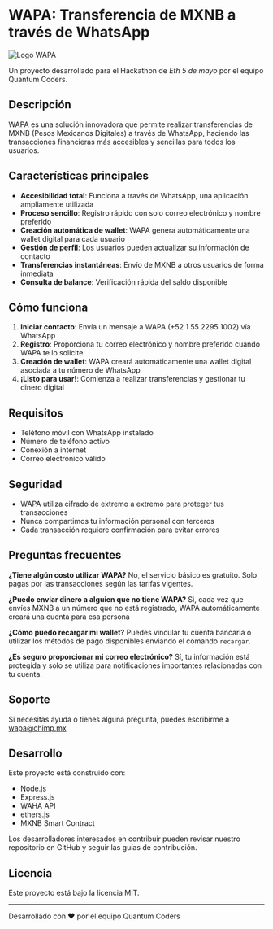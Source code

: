 # WAPA: Transferencia de MXNB a través de WhatsApp

![Logo WAPA](https://quantum-bucket.sfo3.digitaloceanspaces.com/wapa-assets/wapa-wallet.png)

Un proyecto desarrollado para el Hackathon de *Eth 5 de mayo* por el equipo Quantum Coders.

## Descripción

WAPA es una solución innovadora que permite realizar transferencias de MXNB (Pesos Mexicanos Digitales) a través de
WhatsApp, haciendo las transacciones financieras más accesibles y sencillas para todos los usuarios.

## Características principales

- **Accesibilidad total**: Funciona a través de WhatsApp, una aplicación ampliamente utilizada
- **Proceso sencillo**: Registro rápido con solo correo electrónico y nombre preferido
- **Creación automática de wallet**: WAPA genera automáticamente una wallet digital para cada usuario
- **Gestión de perfil**: Los usuarios pueden actualizar su información de contacto
- **Transferencias instantáneas**: Envío de MXNB a otros usuarios de forma inmediata
- **Consulta de balance**: Verificación rápida del saldo disponible

## Cómo funciona

1. **Iniciar contacto**: Envía un mensaje a WAPA (+52 1 55 2295 1002) vía WhatsApp
2. **Registro**: Proporciona tu correo electrónico y nombre preferido cuando WAPA te lo solicite
3. **Creación de wallet**: WAPA creará automáticamente una wallet digital asociada a tu número de WhatsApp
4. **¡Listo para usar!**: Comienza a realizar transferencias y gestionar tu dinero digital

## Requisitos

- Teléfono móvil con WhatsApp instalado
- Número de teléfono activo
- Conexión a internet
- Correo electrónico válido

## Seguridad

- WAPA utiliza cifrado de extremo a extremo para proteger tus transacciones
- Nunca compartimos tu información personal con terceros
- Cada transacción requiere confirmación para evitar errores

## Preguntas frecuentes

**¿Tiene algún costo utilizar WAPA?**
No, el servicio básico es gratuito. Solo pagas por las transacciones según las tarifas vigentes.

**¿Puedo enviar dinero a alguien que no tiene WAPA?**
Si, cada vez que envíes MXNB a un número que no está registrado, WAPA automáticamente creará una cuenta para esa persona

**¿Cómo puedo recargar mi wallet?**
Puedes vincular tu cuenta bancaria o utilizar los métodos de pago disponibles enviando el comando `recargar`.

**¿Es seguro proporcionar mi correo electrónico?**
Sí, tu información está protegida y solo se utiliza para notificaciones importantes relacionadas con tu cuenta.

## Soporte

Si necesitas ayuda o tienes alguna pregunta, puedes escribirme a wapa@chimp.mx

## Desarrollo

Este proyecto está construido con:

- Node.js
- Express.js
- WAHA API
- ethers.js
- MXNB Smart Contract

Los desarrolladores interesados en contribuir pueden revisar nuestro repositorio en GitHub y seguir las guías de
contribución.

## Licencia

Este proyecto está bajo la licencia MIT.

---

Desarrollado con ❤️ por el equipo Quantum Coders